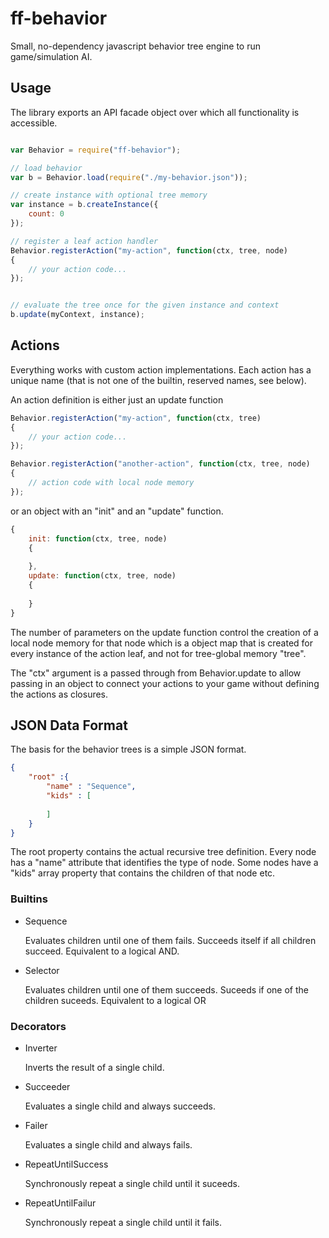 # ff-behavior

Small, no-dependency javascript behavior tree engine to run game/simulation AI.

## Usage

The library exports an API facade object over which all functionality is accessible.

```js

var Behavior = require("ff-behavior");

// load behavior
var b = Behavior.load(require("./my-behavior.json"));

// create instance with optional tree memory
var instance = b.createInstance({ 
    count: 0 
});

// register a leaf action handler
Behavior.registerAction("my-action", function(ctx, tree, node)
{
    // your action code...        
});


// evaluate the tree once for the given instance and context 
b.update(myContext, instance);

```

## Actions

Everything works with custom action implementations. Each action has a unique name (that is not
one of the builtin, reserved names, see below).

An action definition is either just an update function
```js
Behavior.registerAction("my-action", function(ctx, tree)
{
    // your action code...        
});

Behavior.registerAction("another-action", function(ctx, tree, node)
{
    // action code with local node memory        
});

```

or an object with an "init" and an "update" function.
 
```js
{
    init: function(ctx, tree, node)
    {
            
    },
    update: function(ctx, tree, node)
    {
            
    }
}

```

The number of parameters on the update function control the creation of a local node memory for that node which 
is a object map that is created for every instance of the action leaf, and not for tree-global memory "tree".

The "ctx" argument is a passed through from Behavior.update to allow passing in an object to 
connect your actions to your game without defining the actions as closures.


## JSON Data Format

The basis for the behavior trees is a simple JSON format. 

```json
{ 
    "root" :{
        "name" : "Sequence",
        "kids" : [
        
        ]
    }
}
```

The root property contains the actual recursive tree definition. Every node has a "name" 
attribute that identifies the type of node. Some nodes have a "kids" array property that
contains the children of that node etc.

### Builtins

 * Sequence
 
   Evaluates children until one of them fails. Succeeds itself if all children succeed. 
   Equivalent to a logical AND.
   
 * Selector
 
   Evaluates children until one of them succeeds. Suceeds if one of the children suceeds.
   Equivalent to a logical OR
   
### Decorators

 * Inverter
 
   Inverts the result of a single child.
   
 * Succeeder
 
   Evaluates a single child and always succeeds.
   
 * Failer
 
   Evaluates a single child and always fails.
   
 * RepeatUntilSuccess
 
   Synchronously repeat a single child until it suceeds. 
 
 * RepeatUntilFailur
 
   Synchronously repeat a single child until it fails. 

